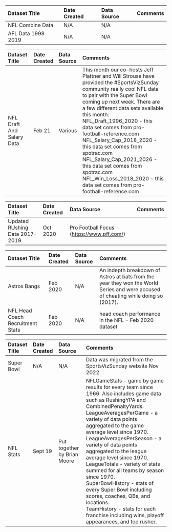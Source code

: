 |Dataset Title|Date Created|Data Source|Comments|
|:----|:---------|:---------|:-------|
|NFL Combine Data|N/A|N/A||
|AFL Data 1998 2019|N/A|N/A||

|Dataset Title| Date Created | Data Source | Comments                                                                                                                                                                                                                                                                                                                                                                                                                                                                                                                                           |
|:----|:-------------|:------------|:---------------------------------------------------------------------------------------------------------------------------------------------------------------------------------------------------------------------------------------------------------------------------------------------------------------------------------------------------------------------------------------------------------------------------------------------------------------------------------------------------------------------------------------------------|
|NFL Draft And Salary Data| Feb 21       | Various     | This month our co-hosts Jeff Plattner and Will Strouse have provided the #SportsVizSunday community really cool NFL data to pair with the Super Bowl coming up next week. There are a few different data sets available this month: <br/> NFL_Draft_1996_2020 - this data set comes from pro-football-reference.com <br/> NFL_Salary_Cap_2018_2020 - this data set comes from spotrac.com <br/> NFL_Salary_Cap_2021_2026 - this data set comes from spotrac.com <br/> NFL_Win_Loss_2018_2020 - this data set comes from pro-football-reference.com | 

|Dataset Title| Date Created | Data Source                               |Comments|
|:----|:-------------|:------------------------------------------|:-------|
|Updated RUshing Data 2017-2019| Oct 2020     | Pro Football Focus (https://www.pff.com/) ||

|Dataset Title| Date Created |Data Source| Comments                                                                                                                           |
|:----|:-------------|:---------|:-----------------------------------------------------------------------------------------------------------------------------------|
|Astros Bangs| Feb 2020     |N/A| An indepth breakdown of Astros at bats from the year they won the World Series and were accused of cheating while doing so (2017). |
|NFL Head Coach Recruitment Stats| Feb 2020     |N/A| head coach performance in the NFL  - Feb 2020 dataset                                                                              |

| Dataset Title | Date Created | Data Source                 | Comments                                                                                                                                                                                                                                                                                                                                                                                                                                                                                                                                                                                                                                     |
|:--------------|:-------------|:----------------------------|:---------------------------------------------------------------------------------------------------------------------------------------------------------------------------------------------------------------------------------------------------------------------------------------------------------------------------------------------------------------------------------------------------------------------------------------------------------------------------------------------------------------------------------------------------------------------------------------------------------------------------------------------|
| Super Bowl    | N/A          | N/A                         | Data was migrated from the SportsVizSunday website Nov 2022                                                                                                                                                                                                                                                                                                                                                                                                                                                                                                                                                                                  |
| NFL Stats     | Sept 19      | Put together by Brian Moore | NFLGameStats - game by game results for every team since 1966. Also includes game data such as RushingYPA and CombinedPenaltyYards. <br/> LeagueAveragesPerGame - a variety of data points aggregated to the game average level since 1970. <br/> LeagueAveragesPerSeason - a variety of data points aggregated to the league average level since 1970. <br/> LeagueTotals - variety of stats summed for all teams by season since 1970. <br/> SuperBowlHistory - stats of every Super Bowl including scores, coaches, QBs, and locations. <br/> TeamHistory - stats for each franchise including wins, playoff appearances, and top rusher. |